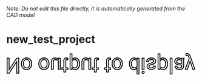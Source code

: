 ###### Note: Do not edit this file directly, it is automatically generated from the CAD model

# new_test_project

![](/project.svg)



 

